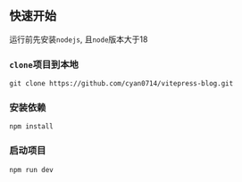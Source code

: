 ## 快速开始

运行前先安装`nodejs`, 且`node`版本大于18

### `clone`项目到本地

```shell
git clone https://github.com/cyan0714/vitepress-blog.git
```

### 安装依赖
```shell
npm install
```

### 启动项目
```shell
npm run dev
```
